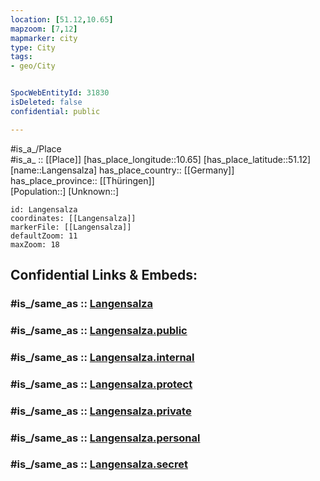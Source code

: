 ```yaml
---
location: [51.12,10.65] 
mapzoom: [7,12] 
mapmarker: city 
type: City
tags:
- geo/City


SpocWebEntityId: 31830
isDeleted: false
confidential: public

---
```

#is_a_/Place  
#is_a_ :: [[Place]] 
[has_place_longitude::10.65] 
[has_place_latitude::51.12] 
[name::Langensalza] 
has_place_country:: [[Germany]]  
has_place_province:: [[Thüringen]]  
[Population::] 
[Unknown::] 


```leaflet
id: Langensalza
coordinates: [[Langensalza]] 
markerFile: [[Langensalza]] 
defaultZoom: 11 
maxZoom: 18
```


## Confidential Links & Embeds: 

### #is_/same_as :: [Langensalza](/_Standards/Earth/Continent/Europe/Europe~Central/Germany/Germany~East/Thüringen/counties~TH/Unstrut-Hainich-Kreis/cities~Unstrut-Hainich/Bad_Langensalza/City/Langensalza.md) 

### #is_/same_as :: [Langensalza.public](/_public/Earth/Continent/Europe/Europe~Central/Germany/Germany~East/Thüringen/counties~TH/Unstrut-Hainich-Kreis/cities~Unstrut-Hainich/Bad_Langensalza/City/Langensalza.public.md) 

### #is_/same_as :: [Langensalza.internal](/_internal/Earth/Continent/Europe/Europe~Central/Germany/Germany~East/Thüringen/counties~TH/Unstrut-Hainich-Kreis/cities~Unstrut-Hainich/Bad_Langensalza/City/Langensalza.internal.md) 

### #is_/same_as :: [Langensalza.protect](/_protect/Earth/Continent/Europe/Europe~Central/Germany/Germany~East/Thüringen/counties~TH/Unstrut-Hainich-Kreis/cities~Unstrut-Hainich/Bad_Langensalza/City/Langensalza.protect.md) 

### #is_/same_as :: [Langensalza.private](/_private/Earth/Continent/Europe/Europe~Central/Germany/Germany~East/Thüringen/counties~TH/Unstrut-Hainich-Kreis/cities~Unstrut-Hainich/Bad_Langensalza/City/Langensalza.private.md) 

### #is_/same_as :: [Langensalza.personal](/_personal/Earth/Continent/Europe/Europe~Central/Germany/Germany~East/Thüringen/counties~TH/Unstrut-Hainich-Kreis/cities~Unstrut-Hainich/Bad_Langensalza/City/Langensalza.personal.md) 

### #is_/same_as :: [Langensalza.secret](/_secret/Earth/Continent/Europe/Europe~Central/Germany/Germany~East/Thüringen/counties~TH/Unstrut-Hainich-Kreis/cities~Unstrut-Hainich/Bad_Langensalza/City/Langensalza.secret.md)

